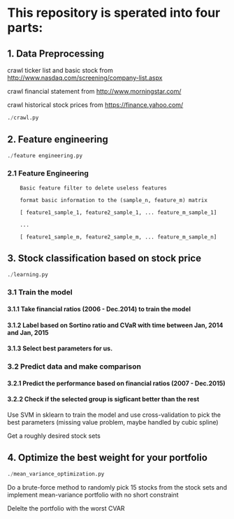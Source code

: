 # This repository is sperated into four parts:

## 1. Data Preprocessing

crawl ticker list and basic stock from http://www.nasdaq.com/screening/company-list.aspx

crawl financial statement from http://www.morningstar.com/

crawl historical stock prices from  https://finance.yahoo.com/

```python
./crawl.py
```

## 2. Feature engineering

```python
./feature engineering.py
```
### 2.1 Feature Engineering

		Basic feature filter to delete useless features

		format basic information to the (sample_n, feature_m) matrix

	    [ feature1_sample_1, feature2_sample_1, ... feature_m_sample_1]

	    ...

	    [ feature1_sample_m, feature2_sample_m, ... feature_m_sample_n]

## 3. Stock classification based on stock price

```python
./learning.py
```

### 3.1 Train the model

#### 3.1.1	Take financial ratios (2006 - Dec.2014) to train the model

#### 3.1.2 Label based on Sortino ratio and CVaR with time between Jan, 2014 and Jan, 2015

#### 3.1.3 Select best parameters for us.

### 3.2 Predict data and make comparison

#### 3.2.1 Predict the performance based on financial ratios (2007 - Dec.2015)

#### 3.2.2 Check if the selected group is sigficant better than the rest
	




Use SVM in sklearn to train the model and use cross-validation to pick the best parameters (missing value problem, maybe handled by cubic spline)

Get a roughly desired stock sets


## 4. Optimize the best weight for your portfolio

```python
./mean_variance_optimization.py
```

Do a brute-force method to randomly pick 15 stocks from the stock sets and implement mean-variance portfolio with no short constraint

Delelte the portfolio with the worst CVAR 



